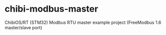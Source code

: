 # chibi-modbus-master
ChibiOS/RT (STM32) Modbus RTU master example project (FreeModbus 1.6 master/slave port)
